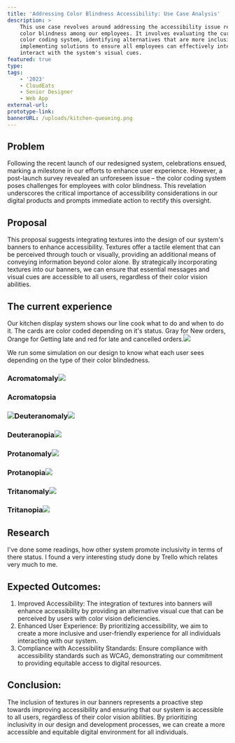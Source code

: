 ```yaml
---
title: 'Addressing Color Blindness Accessibility: Use Case Analysis'
description: >
    This use case revolves around addressing the accessibility issue related to
    color blindness among our employees. It involves evaluating the current
    color coding system, identifying alternatives that are more inclusive, and
    implementing solutions to ensure all employees can effectively interpret and
    interact with the system's visual cues.
featured: true
type:
tags:
    - '2023'
    - CloudEats
    - Senior Designer
    - Web App
external-url:
prototype-link:
bannerURL: /uploads/kitchen-queueing.png
---
```

## Problem

Following the recent launch of our redesigned system, celebrations ensued, marking a milestone in our efforts to enhance user experience. However, a post-launch survey revealed an unforeseen issue – the color coding system poses challenges for employees with color blindness. This revelation underscores the critical importance of accessibility considerations in our digital products and prompts immediate action to rectify this oversight.

## Proposal

This proposal suggests integrating textures into the design of our system's banners to enhance accessibility. Textures offer a tactile element that can be perceived through touch or visually, providing an additional means of conveying information beyond color alone. By strategically incorporating textures into our banners, we can ensure that essential messages and visual cues are accessible to all users, regardless of their color vision abilities.&nbsp;

## The current experience

Our kitchen display system shows our line cook what to do and when to do it. The cards are color coded depending on it's status. Gray for New orders, Orange for Getting late and red for late and cancelled orders.​​​![](/uploads/kitchen-queueing.png)​

We run some simulation on our design to know what each user sees depending on the type of their color blindedness.

### Acromatomaly![](/uploads/Achromatomaly%20vision.png)

### Acromatopsia

### ![](/uploads/Achromatopsia%20vision.png)​​Deuteranomaly![](/uploads/Deuteranomaly%20vision.png)

### Deuteranopia![](/uploads/Deuteranopia%20vision.png)

### Protanomaly![](/uploads/Protanomaly%20vision.png)

### Protanopia![](/uploads/Protanopia%20vision.png)

### Tritanomaly![](/uploads/Tritanomaly%20vision.png)

### Tritanopia![](/uploads/Tritanopia%20vision.png)

## Research

I've done some readings, how other system promote inclusivity in terms of there status. I found a very interesting study done by Trello which relates very much to me. ​​​​​​

## Expected Outcomes:

1. Improved Accessibility: The integration of textures into banners will enhance accessibility by providing an alternative visual cue that can be perceived by users with color vision deficiencies.
2. Enhanced User Experience: By prioritizing accessibility, we aim to create a more inclusive and user-friendly experience for all individuals interacting with our system.
3. Compliance with Accessibility Standards: Ensure compliance with accessibility standards such as WCAG, demonstrating our commitment to providing equitable access to digital resources.

## Conclusion:

The inclusion of textures in our banners represents a proactive step towards improving accessibility and ensuring that our system is accessible to all users, regardless of their color vision abilities. By prioritizing inclusivity in our design and development processes, we can create a more accessible and equitable digital environment for all individuals.
